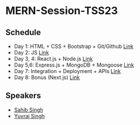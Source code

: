 # MERN-Session-TSS23

## Schedule

* Day 1: HTML + CSS + Bootstrap + Git/Github [Link](https://ssahibsingh.github.io/MERN-Session-TSS23/Day1)
* Day 2: JS [Link](https://ssahibsingh.github.io/MERN-Session-TSS23/Day2)
* Day 3, 4: React.js + Node.js [Link](https://ssahibsingh.github.io/MERN-Session-TSS23/Day3)
* Day 5,6: Express.js + MongoDB + Mongoose [Link](https://ssahibsingh.github.io/MERN-Session-TSS23/Day5-6)
* Day 7: Integration + Deployment + APIs [Link](https://ssahibsingh.github.io/MERN-Session-TSS23/Day7)
* Day 8: Bonus (Next.js) [Link](https://ssahibsingh.github.io/MERN-Session-TSS23/Day8)

## Speakers
* [Sahib Singh](https://github.com/ssahibsingh)
* [Yuvraj Singh](https://github.com/Yuvraj3905)
